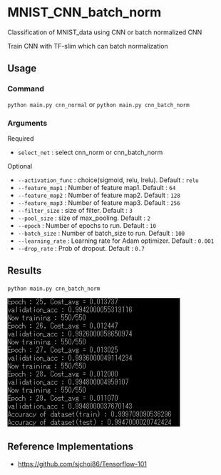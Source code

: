 MNIST_CNN_batch_norm
===
Classification of MNIST_data using CNN or batch normalized CNN

Train CNN with TF-slim which can batch normalization

Usage
---
### Command
`python main.py cnn_normal` or `python main.py cnn_batch_norm`

### Arguments
Required
* `select_net` : select cnn_norm or cnn_batch_norm

Optional
* `--activation_func` : choice(sigmoid, relu, lrelu). Default : `relu`
* `--feature_map1` : Number of feature map1. Default : `64`
* `--feature_map2` : Number of feature map2. Default : `128`
* `--feature_map3` : Number of feature map3. Default : `256`
* `--filter_size` : size of filter. Default : `3`
* `--pool_size` : size of max_pooling. Default : `2`
* `--epoch` : Number of epochs to run. Default : `10`
* `--batch_size` : Number of batch_size to run. Default : `100`
* `--learning_rate` : Learning rate for Adam optimizer. Default : `0.001`
* `--drop_rate` : Prob of dropout. Default : `0.7`

Results
---
`python main.py cnn_batch_norm`


![result](/image/cnn_batch_norm(epoch30).PNG)

Reference Implementations
---
+ https://github.com/sjchoi86/Tensorflow-101